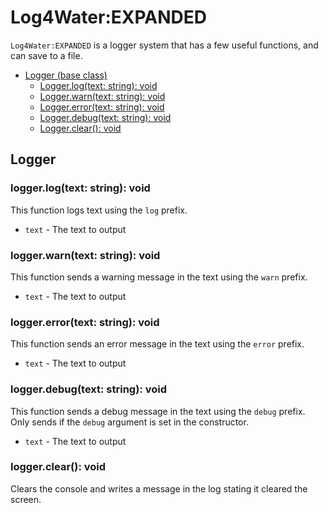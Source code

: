 # Log4Water:EXPANDED
`Log4Water:EXPANDED` is a logger system that has a few useful functions, and can save to a file.

* [Logger (base class)](#logger)
    * [Logger.log(text: string): void](#loggerlogtextstringvoid)
    * [Logger.warn(text: string): void](#loggerwarntextstringvoid)
    * [Logger.error(text: string): void](#loggererrortextstringvoid)
    * [Logger.debug(text: string): void](#loggerdebugtextstringvoid)
    * [Logger.clear(): void](#loggerclearvoid)

## Logger

### logger.log(text: string): void
This function logs text using the `log` prefix.
* `text` - The text to output

### logger.warn(text: string): void
This function sends a warning message in the text using the `warn` prefix.
* `text` - The text to output

### logger.error(text: string): void
This function sends an error message in the text using the `error` prefix.
* `text` - The text to output

### logger.debug(text: string): void
This function sends a debug message in the text using the `debug` prefix. Only sends if the `debug` argument is set in the constructor.
* `text` - The text to output

### logger.clear(): void
Clears the console and writes a message in the log stating it cleared the screen.
